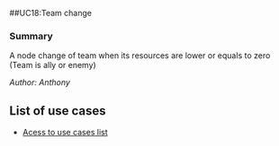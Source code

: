 ##UC18:Team change
### Summary

A node change of team when its resources are lower or equals to zero (Team is ally or enemy)

*Author: Anthony*

## List of use cases
* [Acess to use cases list][L]

[L]:../UserCase.md

